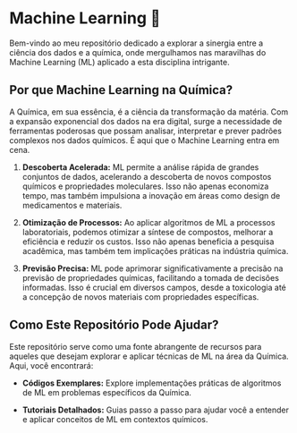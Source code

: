 # Machine Learning 🤖

Bem-vindo ao meu repositório dedicado a explorar a sinergia entre a ciência dos dados e a química, onde mergulhamos nas maravilhas do Machine Learning (ML) aplicado a esta disciplina intrigante.

## Por que Machine Learning na Química?

A Química, em sua essência, é a ciência da transformação da matéria. Com a expansão exponencial dos dados na era digital, surge a necessidade de ferramentas poderosas que possam analisar, interpretar e prever padrões complexos nos dados químicos. É aqui que o Machine Learning entra em cena.

1. **Descoberta Acelerada:** ML permite a análise rápida de grandes conjuntos de dados, acelerando a descoberta de novos compostos químicos e propriedades moleculares. Isso não apenas economiza tempo, mas também impulsiona a inovação em áreas como design de medicamentos e materiais.

2. **Otimização de Processos:** Ao aplicar algoritmos de ML a processos laboratoriais, podemos otimizar a síntese de compostos, melhorar a eficiência e reduzir os custos. Isso não apenas beneficia a pesquisa acadêmica, mas também tem implicações práticas na indústria química.

3. **Previsão Precisa:** ML pode aprimorar significativamente a precisão na previsão de propriedades químicas, facilitando a tomada de decisões informadas. Isso é crucial em diversos campos, desde a toxicologia até a concepção de novos materiais com propriedades específicas.

## Como Este Repositório Pode Ajudar?

Este repositório serve como uma fonte abrangente de recursos para aqueles que desejam explorar e aplicar técnicas de ML na área da Química. Aqui, você encontrará:

- **Códigos Exemplares:** Explore implementações práticas de algoritmos de ML em problemas específicos da Química.
  
- **Tutoriais Detalhados:** Guias passo a passo para ajudar você a entender e aplicar conceitos de ML em contextos químicos.


